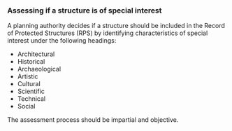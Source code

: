 ###  **Assessing if a structure is of special interest**

A planning authority decides if a structure should be included in the Record
of Protected Structures (RPS) by identifying characteristics of special
interest under the following headings:

  * Architectural 
  * Historical 
  * Archaeological 
  * Artistic 
  * Cultural 
  * Scientific 
  * Technical 
  * Social 

The assessment process should be impartial and objective.
